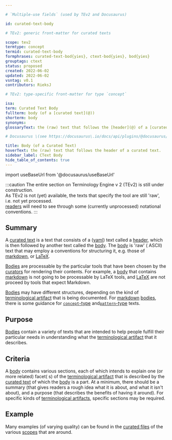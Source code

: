 ```yaml
---

# `Multiple-use fields` (used by TEv2 and Docusaurus)

id: curated-text-body

# TEv2: generic front-matter for curated texts

scope: tev2
termtype: concept
termid: curated-text-body
formphrases: curated-text-bod{yies}, ctext-bod{yies}, bod{yies}
grouptags: ctext
status: proposed
created: 2022-06-02
updated: 2022-06-02
vsntag: v0.1
contributors: RieksJ

# TEv2: type-specific front-matter for type `concept`

isa:
term: Curated Text Body
fullterm: body (of a [curated text](@))
shorterm: body
synonyms:
glossaryText: the (raw) text that follows the [header](@) of a [curated text](@)

# Docusaurus \(see https://docusaurus\.io/docs/api/plugins/@docusaurus/plugin-content-docs#markdown-front-matter\):

title: Body (of a Curated Text)
hoverText: the (raw) text that follows the header of a curated text.
sidebar_label: CText Body
hide_table_of_contents: true
---
```


import useBaseUrl from '@docusaurus/useBaseUrl'

:::caution
The entire section on Terminology Engine v 2 (TEv2) is still under construction.<br/>
As TEv2 is not (yet) available, the texts that specify the tool are still 'raw', i.e. not yet
processed.<br/>[readers](@) will need to see through some (currently unprocessed) notational
conventions.
:::

## Summary

A [curated text](@) is a text that consists of a ([yaml](https://yaml.org/spec/1.2.2/)) text called
a [header](@), which is then followed by another text called the [body](@). The [body](@) is 'raw' (
ASCII) text that may employ a conventions for structuring it, e.g. those
of [markdown](https://www.markdownguide.org/basic-syntax/),
or [LaTeX](https://www.latex-project.org/help/documentation/usrguide.pdf).

[Bodies](@) are processable by the particular tools that have been chosen by the [curators](@) for
rendering their contents. For example, a [body](@) that
contains [markdown](https://www.markdownguide.org/basic-syntax/) is not going to be processable by
LaTeX tools, and [LaTeX](https://www.latex-project.org/help/documentation/usrguide.pdf) are not
proceed by tools that expect Markdown.

[Bodies](@) may have different structures, depending on the kind of [terminological artifact](@)
that is being documented. For [markdown](https://www.markdownguide.org/basic-syntax/) [bodies](@),
there is some guidance for [`concept`-type](ctext-concept#header)
and[`pattern`-type](ctext-pattern#header) texts.

## Purpose

[Bodies](@) contain a variety of texts that are intended to help people fulfill their particular
needs in understanding what the [terminological artifact](@) that it describes.

## Criteria

A [body](@) contains various sections, each of which intends to explain one (or more related) facet(
s) of the [terminological artifact](@) that is described by the [curated text](@) of which
the [body](@) is a part. At a minimum, there should be a summary (that gives readers a rough idea
what it is about, and what it isn't about), and a purpose (that describes the benefits of having it
around). For specific kinds of [terminological artifacts](@), specific sections may be required.

## Example

Many examples (of varying quality) can be found in the [curated files](@) of the various [scopes](@)
that are around.